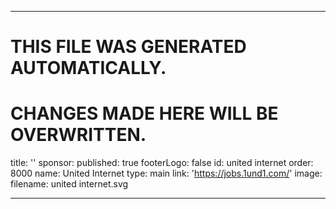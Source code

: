 ----

# THIS FILE WAS GENERATED AUTOMATICALLY.
# CHANGES MADE HERE WILL BE OVERWRITTEN.

title: ''
sponsor:
  published: true
  footerLogo: false
  id: united internet
  order: 8000
  name: United Internet
  type: main
  link: 'https://jobs.1und1.com/'
  image:
    filename: united internet.svg

----


